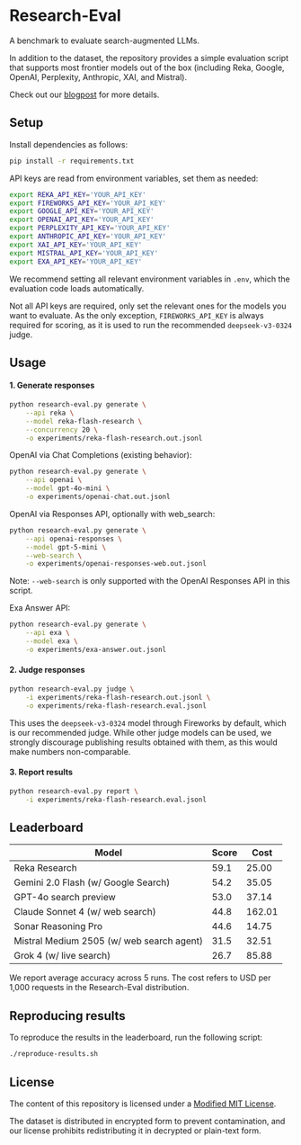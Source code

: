 # Research-Eval

A benchmark to evaluate search-augmented LLMs.

In addition to the dataset, the repository provides a simple evaluation script that supports most frontier models out of the box (including Reka, Google, OpenAI, Perplexity, Anthropic, XAI, and Mistral).

Check out our [blogpost](https://reka.ai/news/introducing-research-eval-a-benchmark-for-search-augmented-llms) for more details.


## Setup

Install dependencies as follows:
```bash
pip install -r requirements.txt
```

API keys are read from environment variables, set them as needed:
```bash
export REKA_API_KEY='YOUR_API_KEY'
export FIREWORKS_API_KEY='YOUR_API_KEY'
export GOOGLE_API_KEY='YOUR_API_KEY'
export OPENAI_API_KEY='YOUR_API_KEY'
export PERPLEXITY_API_KEY='YOUR_API_KEY'
export ANTHROPIC_API_KEY='YOUR_API_KEY'
export XAI_API_KEY='YOUR_API_KEY'
export MISTRAL_API_KEY='YOUR_API_KEY'
export EXA_API_KEY='YOUR_API_KEY'
```
We recommend setting all relevant environment variables in `.env`, which the evaluation code loads automatically.

Not all API keys are required, only set the relevant ones for the models you want to evaluate. As the only exception, `FIREWORKS_API_KEY` is always required for scoring, as it is used to run the recommended `deepseek-v3-0324` judge.


## Usage

#### 1. Generate responses

```bash
python research-eval.py generate \
    --api reka \
    --model reka-flash-research \
    --concurrency 20 \
    -o experiments/reka-flash-research.out.jsonl
```

OpenAI via Chat Completions (existing behavior):

```bash
python research-eval.py generate \
    --api openai \
    --model gpt-4o-mini \
    -o experiments/openai-chat.out.jsonl
```

OpenAI via Responses API, optionally with web_search:

```bash
python research-eval.py generate \
    --api openai-responses \
    --model gpt-5-mini \
    --web-search \
    -o experiments/openai-responses-web.out.jsonl
```
Note: `--web-search` is only supported with the OpenAI Responses API in this script.

Exa Answer API:

```bash
python research-eval.py generate \
    --api exa \
    --model exa \
    -o experiments/exa-answer.out.jsonl
```

#### 2. Judge responses

```bash
python research-eval.py judge \
    -i experiments/reka-flash-research.out.jsonl \
    -o experiments/reka-flash-research.eval.jsonl
```

This uses the `deepseek-v3-0324` model through Fireworks by default, which is our recommended judge. While other judge models can be used, we strongly discourage publishing results obtained with them, as this would make numbers non-comparable.


#### 3. Report results

```bash
python research-eval.py report \
    -i experiments/reka-flash-research.eval.jsonl
```


## Leaderboard

| Model                                     | Score |  Cost  |
|-------------------------------------------|-------|--------|
| Reka Research                             |  59.1 |  25.00 |
| Gemini 2.0 Flash (w/ Google Search)	    |  54.2 |  35.05 |
| GPT-4o search preview                     |  53.0 |  37.14 |
| Claude Sonnet 4 (w/ web search)           |  44.8 | 162.01 |
| Sonar Reasoning Pro                       |  44.6 |  14.75 |
| Mistral Medium 2505 (w/ web search agent) |  31.5 |  32.51 |
| Grok 4 (w/ live search)                   |  26.7 |  85.88 |

We report average accuracy across 5 runs. The cost refers to USD per 1,000 requests in the Research-Eval distribution.


## Reproducing results

To reproduce the results in the leaderboard, run the following script:

```bash
./reproduce-results.sh
```


## License

The content of this repository is licensed under a [Modified MIT License](LICENSE).

The dataset is distributed in encrypted form to prevent contamination, and our license prohibits redistributing it in decrypted or plain-text form.